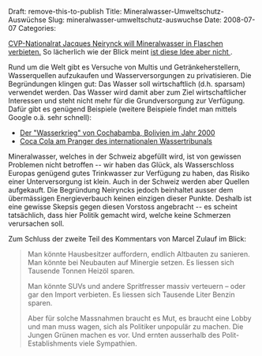 Draft: remove-this-to-publish
Title: Mineralwasser-Umweltschutz-Auswüchse
Slug: mineralwasser-umweltschutz-auswuchse
Date: 2008-07-07
Categories:

[CVP-Nationalrat Jacques Neirynck will Mineralwasser in Flaschen verbieten.](http://www.blick.ch/news/schweiz/schnapsidee-der-cvp-94940) So lächerlich wie der Blick meint [ist diese Idee aber nicht ](http://de.indymedia.org/2007/11/198995.shtml).

Rund um die Welt gibt es Versuche von Multis und Getränkeherstellern, Wasserquellen aufzukaufen und Wasserversorgungen zu privatisieren. Die Begründungen klingen gut: Das Wasser soll wirtschaftlich (d.h. sparsam) verwendet werden. Das Wasser wird damit aber zum Ziel wirtschaftlicher Interessen und steht nicht mehr für die Grundversorgung zur Verfügung. Dafür gibt es genügend Beispiele (weitere Beispiele findet man mittels Google o.ä. sehr schnell):

- [Der "Wasserkrieg" von Cochabamba, Bolivien im Jahr 2000](http://en.wikipedia.org/wiki/Cochabamba_protests_of_2000)
- [Coca Cola am Pranger des internationalen Wassertribunals](http://de.indymedia.org/2006/03/141636.shtml)

Mineralwasser, welches in der Schweiz abgefüllt wird, ist von gewissen Problemen nicht betroffen -- wir haben das Glück, als Wasserschloss Europas genügend gutes Trinkwasser zur Verfügung zu haben, das Risiko einer Unterversorgung ist klein. Auch in der Schweiz werden aber Quellen aufgekauft. Die Begründung Neiryncks jedoch beinhaltet ausser dem übermässigen Energieverbauch keinen einzigen dieser Punkte. Deshalb ist eine gewisse Skepsis gegen diesen Vorstoss angebracht -- es scheint tatsächlich, dass hier Politik gemacht wird, welche keine Schmerzen verursachen soll.

Zum Schluss der zweite Teil des Kommentars von Marcel Zulauf im Blick:

> Man könnte Hausbesitzer auffordern, endlich Altbauten zu sanieren. Man könnte bei Neubauten auf Minergie setzen. Es liessen sich Tausende Tonnen Heizöl sparen.
>
> Man könnte SUVs und andere Spritfresser massiv verteuern – oder gar den Import verbieten. Es liessen sich Tausende Liter Benzin sparen.
>
> Aber für solche Massnahmen braucht es Mut, es braucht eine Lobby und man muss wagen, sich als Politiker unpopulär zu machen. Die Jungen Grünen machen es vor. Und ernten ausserhalb des Polit-Establishments viele Sympathien.
